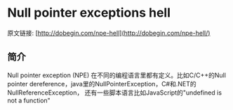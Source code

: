 # Null pointer exceptions hell

原文链接: [http://dobegin.com/npe-hell](http://dobegin.com/npe-hell/)

## 简介
Null pointer exception (NPE) 在不同的编程语言里都有定义。比如C/C++的Null pointer dereference，java里的NullPointerException，C#和.NET的NullReferenceException，
还有一些脚本语言比如JavaScript的"undefined is not a function"
